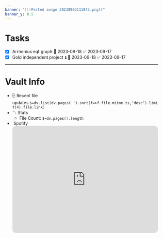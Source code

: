 ```yaml
---
banner: "![[Pasted image 20230903111845.png]]"
banner_y: 0.5
---
```

# Tasks
- [x] Arrhenius eqt graph 📅 2023-09-18 ✅ 2023-09-17
- [x] Gold independent project ⏫ 📅 2023-09-18 ✅ 2023-09-17
---
# [](https://github.com/TfTHacker/DashboardPlusPlus/blob/master/Dashboard%2B%2B.md#vault-info)Vault Info

- 🗄️ Recent file updates `$=dv.list(dv.pages('').sort(f=>f.file.mtime.ts,"desc").limit(4).file.link)`
- 〽️ Stats
    - File Count: `$=dv.pages().length`
-  Spotify
     <iframe style="border-radius:12px" src="https://open.spotify.com/embed/playlist/5jxLaFQW34ldeTkOlmKcd5?utm_source=generator&theme=0" width="100%" height="352" frameBorder="0" allowfullscreen="" allow="autoplay; clipboard-write; encrypted-media; fullscreen; picture-in-picture" loading="lazy"></iframe>